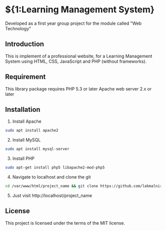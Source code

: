 # ${1:Learning Management System}
  Developed as a first year group project for the module called "Web Technology"

## Introduction
  This is implement of a professional website, for a Learning Management System using HTML, CSS, JavaScript and PHP (without frameworks). 
  
## Requirement
  This library package requires PHP 5.3 or later
  Apache web server 2.x or later

## Installation
  1. Install Apache
  ```bash
  sudo apt install apache2
```
  2. Install MySQL
  ```bash
  sudo apt install mysql-server
```
  3. Install PHP
  ```bash
  sudo apt-get install php5 libapache2-mod-php5
```
  4. Navigate to localhost and clone the git
  ```bash
  cd /var/www/html/project_name && git clone https://github.com/lakmalniranga/lms.git
```
  5. Just visit http://localhost/project_name

## License
  This project is licensed under the terms of the MIT license.
